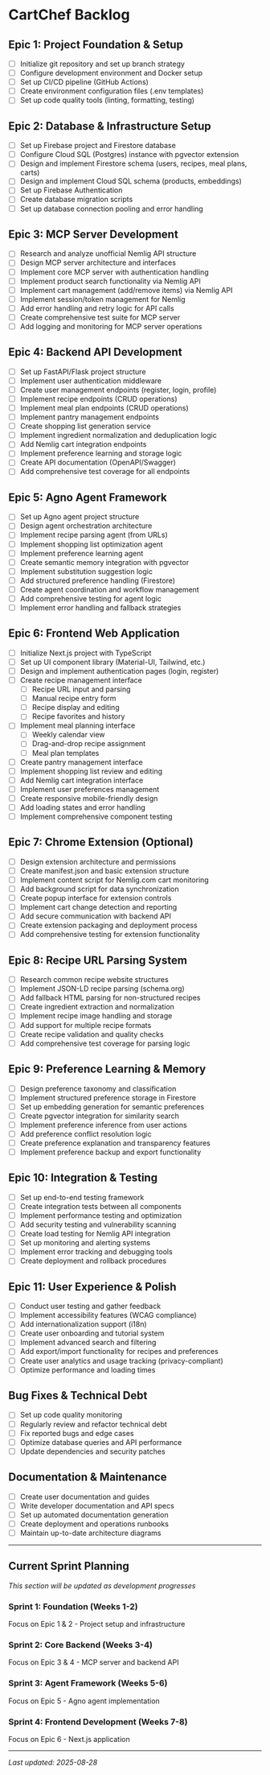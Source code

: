 # CartChef Backlog

## Epic 1: Project Foundation & Setup
- [ ] Initialize git repository and set up branch strategy
- [ ] Configure development environment and Docker setup
- [ ] Set up CI/CD pipeline (GitHub Actions)
- [ ] Create environment configuration files (.env templates)
- [ ] Set up code quality tools (linting, formatting, testing)

## Epic 2: Database & Infrastructure Setup
- [ ] Set up Firebase project and Firestore database
- [ ] Configure Cloud SQL (Postgres) instance with pgvector extension
- [ ] Design and implement Firestore schema (users, recipes, meal plans, carts)
- [ ] Design and implement Cloud SQL schema (products, embeddings)
- [ ] Set up Firebase Authentication
- [ ] Create database migration scripts
- [ ] Set up database connection pooling and error handling

## Epic 3: MCP Server Development
- [ ] Research and analyze unofficial Nemlig API structure
- [ ] Design MCP server architecture and interfaces
- [ ] Implement core MCP server with authentication handling
- [ ] Implement product search functionality via Nemlig API
- [ ] Implement cart management (add/remove items) via Nemlig API
- [ ] Implement session/token management for Nemlig
- [ ] Add error handling and retry logic for API calls
- [ ] Create comprehensive test suite for MCP server
- [ ] Add logging and monitoring for MCP server operations

## Epic 4: Backend API Development
- [ ] Set up FastAPI/Flask project structure
- [ ] Implement user authentication middleware
- [ ] Create user management endpoints (register, login, profile)
- [ ] Implement recipe endpoints (CRUD operations)
- [ ] Implement meal plan endpoints (CRUD operations)
- [ ] Implement pantry management endpoints
- [ ] Create shopping list generation service
- [ ] Implement ingredient normalization and deduplication logic
- [ ] Add Nemlig cart integration endpoints
- [ ] Implement preference learning and storage logic
- [ ] Create API documentation (OpenAPI/Swagger)
- [ ] Add comprehensive test coverage for all endpoints

## Epic 5: Agno Agent Framework
- [ ] Set up Agno agent project structure
- [ ] Design agent orchestration architecture
- [ ] Implement recipe parsing agent (from URLs)
- [ ] Implement shopping list optimization agent
- [ ] Implement preference learning agent
- [ ] Create semantic memory integration with pgvector
- [ ] Implement substitution suggestion logic
- [ ] Add structured preference handling (Firestore)
- [ ] Create agent coordination and workflow management
- [ ] Add comprehensive testing for agent logic
- [ ] Implement error handling and fallback strategies

## Epic 6: Frontend Web Application
- [ ] Initialize Next.js project with TypeScript
- [ ] Set up UI component library (Material-UI, Tailwind, etc.)
- [ ] Design and implement authentication pages (login, register)
- [ ] Create recipe management interface
  - [ ] Recipe URL input and parsing
  - [ ] Manual recipe entry form
  - [ ] Recipe display and editing
  - [ ] Recipe favorites and history
- [ ] Implement meal planning interface
  - [ ] Weekly calendar view
  - [ ] Drag-and-drop recipe assignment
  - [ ] Meal plan templates
- [ ] Create pantry management interface
- [ ] Implement shopping list review and editing
- [ ] Add Nemlig cart integration interface
- [ ] Implement user preferences management
- [ ] Create responsive mobile-friendly design
- [ ] Add loading states and error handling
- [ ] Implement comprehensive component testing

## Epic 7: Chrome Extension (Optional)
- [ ] Design extension architecture and permissions
- [ ] Create manifest.json and basic extension structure
- [ ] Implement content script for Nemlig.com cart monitoring
- [ ] Add background script for data synchronization
- [ ] Create popup interface for extension controls
- [ ] Implement cart change detection and reporting
- [ ] Add secure communication with backend API
- [ ] Create extension packaging and deployment process
- [ ] Add comprehensive testing for extension functionality

## Epic 8: Recipe URL Parsing System
- [ ] Research common recipe website structures
- [ ] Implement JSON-LD recipe parsing (schema.org)
- [ ] Add fallback HTML parsing for non-structured recipes
- [ ] Create ingredient extraction and normalization
- [ ] Implement recipe image handling and storage
- [ ] Add support for multiple recipe formats
- [ ] Create recipe validation and quality checks
- [ ] Add comprehensive test coverage for parsing logic

## Epic 9: Preference Learning & Memory
- [ ] Design preference taxonomy and classification
- [ ] Implement structured preference storage in Firestore
- [ ] Set up embedding generation for semantic preferences
- [ ] Create pgvector integration for similarity search
- [ ] Implement preference inference from user actions
- [ ] Add preference conflict resolution logic
- [ ] Create preference explanation and transparency features
- [ ] Implement preference backup and export functionality

## Epic 10: Integration & Testing
- [ ] Set up end-to-end testing framework
- [ ] Create integration tests between all components
- [ ] Implement performance testing and optimization
- [ ] Add security testing and vulnerability scanning
- [ ] Create load testing for Nemlig API integration
- [ ] Set up monitoring and alerting systems
- [ ] Implement error tracking and debugging tools
- [ ] Create deployment and rollback procedures

## Epic 11: User Experience & Polish
- [ ] Conduct user testing and gather feedback
- [ ] Implement accessibility features (WCAG compliance)
- [ ] Add internationalization support (i18n)
- [ ] Create user onboarding and tutorial system
- [ ] Implement advanced search and filtering
- [ ] Add export/import functionality for recipes and preferences
- [ ] Create user analytics and usage tracking (privacy-compliant)
- [ ] Optimize performance and loading times

## Bug Fixes & Technical Debt
- [ ] Set up code quality monitoring
- [ ] Regularly review and refactor technical debt
- [ ] Fix reported bugs and edge cases
- [ ] Optimize database queries and API performance
- [ ] Update dependencies and security patches

## Documentation & Maintenance
- [ ] Create user documentation and guides
- [ ] Write developer documentation and API specs
- [ ] Set up automated documentation generation
- [ ] Create deployment and operations runbooks
- [ ] Maintain up-to-date architecture diagrams

---

## Current Sprint Planning
*This section will be updated as development progresses*

### Sprint 1: Foundation (Weeks 1-2)
Focus on Epic 1 & 2 - Project setup and infrastructure

### Sprint 2: Core Backend (Weeks 3-4)
Focus on Epic 3 & 4 - MCP server and backend API

### Sprint 3: Agent Framework (Weeks 5-6)
Focus on Epic 5 - Agno agent implementation

### Sprint 4: Frontend Development (Weeks 7-8)
Focus on Epic 6 - Next.js application

---

*Last updated: 2025-08-28*